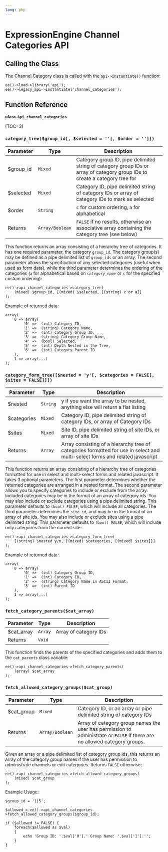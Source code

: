 ```yaml
---
lang: php
---
```


<!--
    This source file is part of the open source project
    ExpressionEngine User Guide (https://github.com/ExpressionEngine/ExpressionEngine-User-Guide)

    @link      https://expressionengine.com/
    @copyright Copyright (c) 2003-2020, Packet Tide, LLC (https://ellislab.com)
    @license   https://expressionengine.com/license Licensed under Apache License, Version 2.0
-->

# ExpressionEngine Channel Categories API

## Calling the Class

The Channel Category class is called with the `api->instantiate()` function:

    ee()->load->library('api');
    ee()->legacy_api->instantiate('channel_categories');

## Function Reference

**class `Api_channel_categories`**

[TOC=3]

### `category_tree($group_id[, $selected = ''[, $order = '']])`

| Parameter  | Type            | Description                                                                                                                 |
| ---------- | --------------- | --------------------------------------------------------------------------------------------------------------------------- |
| \$group_id | `Mixed`         | Category group ID, pipe delimited string of category group IDs or array of category group IDs to create a category tree for |
| \$selected | `Mixed`         | Category ID, pipe delimited string of category IDs or array of category IDs to mark as selected                             |
| \$order    | `String`        | `c` for custom ordering, `a` for alphabetical                                                                               |
| Returns    | `Array/Boolean` | `FALSE` if no results, otherwise an associative array containing the category tree (see below)                              |

This function returns an array consisting of a hierarchy tree of categories. It has one required parameter, the category `group_id`. The category group(s) may be defined as a pipe delimited list of `group_ids` or an array. The second parameter allows the specification of any selected categories (useful when used as form data), while the third parameter determines the ordering of the categories (`a` for alphabetical based on `category_name` or `c` for the specified custom ordering):

    ee()->api_channel_categories->category_tree(
        (mixed) $group_id, [(mixed) $selected, [(string) c or a]]
    );

Example of returned data:

    array(
        0 => array(
            '0' =>  (int) Category ID,
            '1' =>  (string) Category Name,
            '2' =>  (int) Category Group ID,
            '3' =>  (string) Category Group Name,
            '4' =>  (bool) Selected,
            '5' =>  (int) Depth Nested in the Tree,
            '6' =>  (int) Category Parent ID
        ),
        1 => array(...)
    );

### `category_form_tree([$nested = 'y'[, $categories = FALSE[, $sites = FALSE]]])`

| Parameter    | Type     | Description                                                                                                                  |
| ------------ | -------- | ---------------------------------------------------------------------------------------------------------------------------- |
| \$nested     | `String` | y if you want the array to be nested, anything else will return a flat listing                                               |
| \$categories | `Mixed`  | Category ID, pipe delimited string of category IDs, or array of Category IDs                                                 |
| \$sites      | `Mixed`  | Site ID, pipe delimited string of site IDs, or array of site IDs                                                             |
| Returns      | `Array`  | Array consisting of a hierarchy tree of categories formatted for use in select and multi-select forms and related javascript |

This function returns an array consisting of a hierarchy tree of categories formatted for use in select and multi-select forms and related javascript. It takes 3 optional parameters. The first parameter determines whether the returned categories are arranged in a nested format. The second parameter allows you to specify categories to include or exclude from the array. Included categories may be in the format of an array of category ids. You may also include or exclude categories using a pipe delimited string. This parameter defaults to `(bool) FALSE`, which will include all categories. The third parameter determines the `site_id`, and may be in the format of an array of site ids. You may also include or exclude sites using a pipe delimited string. This parameter defaults to `(bool) FALSE`, which will include only categories from the current site:

    ee()->api_channel_categories->category_form_tree(
        [(string) $nested y/n, [(mixed) $categories, [(mixed) $sites]]]
    );

Example of returned data:

    array(
        0 => array(
            '0' =>  (int) Category Group ID,
            '1' =>  (int) Category ID,
            '2' =>  (string) Category Name in ASCII Format,
            '3' =>  (int) Parent ID
        ),
        1 => array(...)
    );

### `fetch_category_parents($cat_array)`

| Parameter   | Type    | Description           |
| ----------- | ------- | --------------------- |
| \$cat_array | `Array` | Array of category IDs |
| Returns     | `Void`  |                       |

This function finds the parents of the specified categories and adds them to the `cat_parents` class variable:

    ee()->api_channel_categories->fetch_category_parents(
        (array) $cat_array
    );

### `fetch_allowed_category_groups($cat_group)`

| Parameter   | Type            | Description                                                                                                               |
| ----------- | --------------- | ------------------------------------------------------------------------------------------------------------------------- |
| \$cat_group | `Mixed`         | Category ID, or an array or pipe delimited string of category IDs                                                         |
| Returns     | `Array/Boolean` | Array of category group names the user has permission to administrate or `FALSE` if there are no allowed category groups. |

Given an array or a pipe delimited list of category group ids, this returns an array of the category group names if the user has permission to administrate channels or edit categories. Returns `FALSE` otherwise:

    ee()->api_channel_categories->fetch_allowed_category_groups(
        (mixed) $cat_group
    );

Example Usage:

    $group_id = '1|5';

    $allowed = ee()->api_channel_categories->fetch_allowed_category_groups($group_id);

    if ($allowed != FALSE) {
        foreach($allowed as $val)
        {
            echo 'Group ID: '.$val['0'].' Group Name: '.$val['1'].'';
        }
    }
